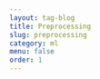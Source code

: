 ```yaml
---
layout: tag-blog
title: Preprocessing
slug: preprocessing
category: ml
menu: false
order: 1
---
```

